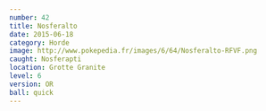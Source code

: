 ```yaml
---
number: 42
title: Nosferalto
date: 2015-06-18
category: Horde
image: http://www.pokepedia.fr/images/6/64/Nosferalto-RFVF.png
caught: Nosferapti
location: Grotte Granite
level: 6
version: OR
ball: quick
---
```

